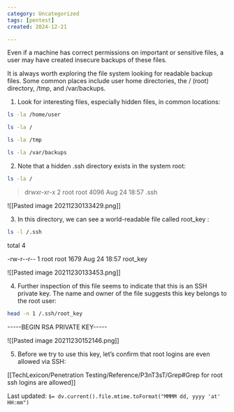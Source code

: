 ```yaml
---
category: Uncategorized
tags: [pentest]
created: 2024-12-21

---
```

Even if a machine has correct permissions on important or sensitive files, a user may have created insecure backups of these files.

It is always worth exploring the file system looking for readable backup files. Some common places include user home directories, the / (root) directory, /tmp, and /var/backups.

1. Look for interesting files, especially hidden files, in common locations:

```bash - target
ls -la /home/user
```

```bash - target
ls -la /
```

```bash - target
ls -la /tmp
```

```bash - target
ls -la /var/backups
```

2. Note that a hidden .ssh directory exists in the system root:

```bash - target
ls -la /
```

>drwxr-xr-x 2 root root 4096 Aug 24 18:57 .ssh

![[Pasted image 20211230133429.png]]

3. In this directory, we can see a world-readable file called root_key :

```bash - target
ls -l /.ssh
```

total 4

-rw-r--r-- 1 root root 1679 Aug 24 18:57 root_key

![[Pasted image 20211230133453.png]]

4. Further inspection of this file seems to indicate that this is an SSH private key. The name and owner of the file suggests this key belongs to the root user:

```bash - target
head -n 1 /.ssh/root_key
```

-----BEGIN RSA PRIVATE KEY-----

![[Pasted image 20211230152146.png]]

5. Before we try to use this key, let’s confirm that root logins are even allowed via SSH:

[[TechLexicon/Penetration Testing/Reference/P3nT3sT/Grep#Grep for root ssh logins are allowed]]


Last updated: `$= dv.current().file.mtime.toFormat("MMMM dd, yyyy 'at' HH:mm")`

